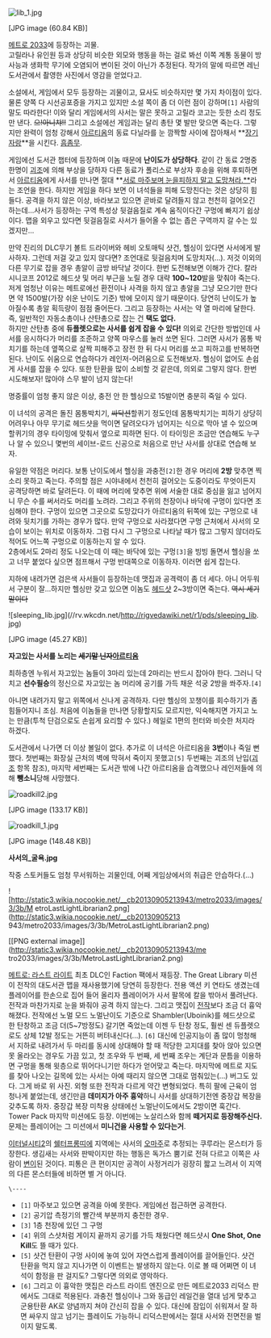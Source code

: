 ![lib_1.jpg](//rv.wkcdn.net/http://rigvedawiki.net/r1/pds/lib_1.jpg)

[JPG image (60.84 KB)]

  
[메트로 2033](%EB%A9%94%ED%8A%B8%EB%A1%9C%202033.md)에 등장하는 괴물.  
고릴라나 유인원 등과 상당히 비슷한 외모와 행동을 하는 걸로 봐선 이쪽 계통 동물이 방사능과 생화학 무기에 오염되어 변이된 것이 아닌가
추정된다. 작가의 말에 따르면 레닌 도서관에서 촬영한 사진에서 영감을 얻었다고.

소설에서, 게임에서 모두 등장하는 괴물이고, 묘사도 비슷하지만 몇 가지 차이점이 있다. 물론 양쪽 다 시선공포증을 가지고 있지만 소설 쪽이
좀 더 이런 점이 강하며`[1]` 사람의 말도 따라한다! 이와 달리 게임에서의 사서는 말은 못하고 고릴라 코고는 듯한 소리 정도만 낸다.
<del>으!아니챠!!</del> 그리고 소설에선 게임과는 달리 총탄 몇 발만 맞으면 죽는다. 그렇지만 완력이 엄청 강해서
[아르티옴](%EC%95%84%EB%A5%B4%ED%8B%B0%EC%98%B4.md)의 동료 다닐라를 눈 깜짝할 사이에 잡아채서
**[장기자랑](%EC%9E%A5%EA%B8%B0%EC%9E%90%EB%9E%91.md)**을 시킨다.
[흠좀무](%ED%9D%A0%EC%A2%80%EB%AC%B4.md).

게임에선 도서관 챕터에 등장하며 이놈 때문에 **난이도가 상당하다**. 같이 간 동료 2명중 한명이
[괴조](%EA%B4%B4%EC%A1%B0.md)에 의해 부상을 당하자 다른 동료가 폴리스로 부상자 후송을 위해 후퇴하면서
[아르티옴](%EC%95%84%EB%A5%B4%ED%8B%B0%EC%98%B4.md)에게 사서를 만나면 절대 **[서로 마주보며 눈을피하지 말고 도망쳐라.**](%EC%9A%B0%EB%8A%94%20%EC%B2%9C%EC%82%AC.md)라는 조언을 한다. 하지만
게임을 하다 보면 이 녀석들을 피해 도망친다는 것은 상당히 힘들다. 공격을 하지 않은 이상, 바라보고 있으면 곧바로 달려들지 않고 천천히
걸어오긴 하는데...사서가 등장하는 구역 특성상 뒷걸음질로 계속 움직이다간 구멍에 빠지기 쉽상이다. 맵을 외우고 있다면 뒷걸음질로 사서가
들어올 수 없는 좁은 구역까지 갈 수는 있겠지만...

만약 진리의 DLC무기 볼트 드라이버와 헤비 오토매틱 샷건, 헬싱이 있다면 사서에게 발사하자. 그런데 저걸 갖고 있지 않다면? 조언대로
뒷걸음치며 도망치자(...). 저것 이외의 다른 무기로 잡을 경우 총알이 금방 바닥날 것이다. 한번 도전해보면 이해가 간다. 칼라시니코프
2012로 헤드샷 및 머리 부근을 노릴 경우 대략 **100~120**발을 맞춰야 죽는다. 저게 엄청난 이유는 메트로에선 환전이나 사격을
하지 않고 총알을 그냥 모으기만 한다면 약 1500발(가장 쉬운 난이도 기준) 밖에 모이지 않기 때문이다. 당연히 난이도가 높아질수록 총알
획득량이 점점 줄어든다. 그리고 등장하는 사서는 약 열 마리에 달한다. 즉, 일반적인 자동소총이나 산탄총으로 잡는 건 **택도 없다.**  
하지만 산탄총 중에 **듀플렛으로는 사서를 쉽게 잡을 수 있다!** 의외로 간단한 방법인데 사서를 응시하다가 머리를 조준하고 양쪽 마우스를
눌러 쏘면 된다. 그러면 사서가 몸통 박치기를 하는데 옆쪽으로 살짝 피해주고 장전 한 뒤 다시 머리를 쏘고 피하고를 반복하면 된다. 난이도
쉬움으로 연습하다가 레인저-어려움으로 도전해보자. 헬싱이 없어도 손쉽게 사서를 잡을 수 있다. 또한 탄환을 많이 소비할 것 같은데, 의외로
그렇지 않다. 한번 시도해보자! 많아야 스무 발이 넘지 않는다!

명중률이 엄청 좋지 않은 이상, 충전 안 한 헬싱으로 15발이면 충분히 죽일 수 있다.

이 녀석의 공격은 돌진 몸통박치기, <del>싸닥션</del>할퀴기 정도인데 몸통박치기는 피하기 상당히 어려우나 아무 무기로 헤드샷을 먹이면
달려오다가 넘어지는 식으로 막아 낼 수 있으며 할퀴기의 경우 타이밍에 맞춰서 옆으로 피하면 된다. 이 타이밍은 조금만 연습해도 누구나 알 수
있으니 몇번의 세이브-로드 신공으로 처음으로 만난 사서를 상대로 연습해 보자.

유일한 약점은 머리다. 보통 난이도에서 헬싱을 과충전`[2]`한 경우 머리에 **2방** 맞추면 찍소리 못하고 죽는다. 주의할 점은
시야내에서 천천히 걸어오는 도중이라도 무엇이든지 공격당하면 바로 달려든다. 이 때에 머리에 맞추면 위에 서술한 대로 중심을 잃고 넘어지니
무슨 수를 써서라도 머리를 노려라. 그리고 주위의 천장이나 바닥에 구멍이 있다면 조심해야 한다. 구멍이 있으면 그곳으로 도망갔다가 아르티옴의
뒤쪽에 있는 구멍으로 내려와 뒷치기를 가하는 경우가 많다. 만약 구멍으로 사라졌다면 구멍 근처에서 사서의 모습이 보이는 위치로 이동하자.
그럼 다시 그 구멍으로 나타날 때가 많고 그렇지 않더라도 적어도 어느쪽 구멍으로 이동하는지 알 수 있다.  
2층에서도 2마리 정도 나오는데 이 때는 바닥에 있는 구멍`[3]`을 빙빙 돌면서 헬싱을 쏘고 너무 붙었다 싶으면 점프해서 구멍 반대쪽으로
이동하자. 이러면 쉽게 잡는다.

지하에 내려가면 검은색 사서들이 등장하는데 맷집과 공격력이 좀 더 세다. 아니 어두워서 구분이 잘...하지만 헬싱만 갖고 있으면 이놈도
[헤드샷](%ED%97%A4%EB%93%9C%EC%83%B7.md) 2~3방이면 죽는다. <del>역시 세기말이다</del>  

![sleeping_lib.jpg](//rv.wkcdn.net/http://rigvedawiki.net/r1/pds/sleeping_lib.
jpg)

[JPG image (45.27 KB)]

  
**자고있는 사서를 노리는 <del>세기말 닌자</del>[아르티옴](%EC%95%84%EB%A5%B4%ED%8B%B0%EC%98%B4.md)**

최하층엔 누워서 자고있는 놈들이 3마리 있는데 2마리는 반드시 잡아야 한다. 그러니 닥치고 **선수필승**의 정신으로 자고있는 놈 머리에
공기를 가득 채운 석궁 2방을 쏴주자.`[4]`

아니면 내려가지 말고 위쪽에서 신나게 공격하자. 다만 헬싱의 꼬챙이를 회수하기가 좀 힘들어지니 조심. 처음에 이놈들을 만나면 당황할지도
모르지만, 익숙해지면 가지고 노는 만큼(투척 단검으로도 손쉽게 요리할 수 있다.) 헤일로 1편의 헌터와 비슷한 처지라 하겠다.

도서관에서 나가면 더 이상 볼일이 없다. 추가로 이 녀석은 아르티옴을 **3번**이나 죽일 뻔했다. 첫번째는 화장실 근처의 벽에 막혀서
죽이지 못했고`[5]` 두번째는 괴조의 난입([괴조](%EA%B4%B4%EC%A1%B0.md) 항목 참조), 마지막 세번째는 도서관
밖에 나간 아르티옴을 습격했으나 레인저들에 의해 **뺑소니**당해 사망했다.  

![roadkill2.jpg](//rv.wkcdn.net/http://rigvedawiki.net/r1/pds/roadkill2.jpg)

[JPG image (133.17 KB)]

  

![roadkill_1.jpg](//rv.wkcdn.net/http://rigvedawiki.net/r1/pds/roadkill_1.jpg)

[JPG image (148.48 KB)]

**사서의_굴욕.jpg**

작중 스토커들도 엄청 무서워하는 괴물인데, 어째 게임상에서의 취급은 안습하다.(...)

![http://static3.wikia.nocookie.net/__cb20130905213943/metro2033/images/3/3b/M
etroLastLightLibrarian2.png](http://static3.wikia.nocookie.net/__cb20130905213
943/metro2033/images/3/3b/MetroLastLightLibrarian2.png)

[[PNG external image]](http://static3.wikia.nocookie.net/__cb20130905213943/me
tro2033/images/3/3b/MetroLastLightLibrarian2.png)

  
[메트로: 라스트 라이트](%EB%A9%94%ED%8A%B8%EB%A1%9C%3A%20%EB%9D%BC%EC%8A%A4%ED%8A%B8%20%EB%9D%BC%EC%9D%B4%ED%8A%B8.md) 최초 DLC인 Faction 팩에서 재등장. The Great Library
미션이 전작의 대도서관 맵을 재사용했기에 당연히 등장한다. 전용 액션 키 연타도 생겼는데 플레이어를 한손으로 집어 들어 올리자 플레이어가
사서 팔목에 칼을 밖아서 풀려난다. 전작과 마찬가지로 눈을 봐줘야 공격 하지 않는다. 그리고 맷집이
[전작](%EB%A9%94%ED%8A%B8%EB%A1%9C%202033%28%EA%B2%8C%EC%9E%84%29.md)보다 조금 더
흉악해졌다. 전작에선 노멀 모드 노멀난이도 기준으로 Shambler(Uboinik)를 헤드샷으로 한 탄창하고 조금 더(5~7방정도) 갈기면
죽었는데 이젠 두 탄창 정도, 훨씬 센 듀플렛으로도 상체 12발 정도는 거뜬히 버텨내신다(...). `[6]` 대신에 인공지능이 좀 많이
멍청해서 지하로 내려가서 두 마리를 동시에 상대해야 할 때 적당한 고지대를 찾아 앉아 있으면 못 올라오는 경우도 가끔 있고, 첫 조우와 두
번째, 세 번째 조우는 계단과 문틈을 이용하면 구멍을 통해 윗층으로 뛰어다니기만 하다가 얻어맞고 죽는다. 마지막에 메트로 지도를 찾아 나오는
길목에 있는 사서는 아예 때리지 않으면 그대로 멈춰있는(...) 버그도 있다. 그게 바로 위 사진. 외형 또한 전작과 다르게 약간
변형되었다. 특히 팔에 근육이 엄청나게 붙었는데, 생긴만큼 **데미지가 아주 흉악**하니 사서를 상대하기전엔 중장갑 복장을 갖추도록 하자.
중장갑 복장 미착용 상태에선 노멀난이도에서도 2방이면 훅간다. Tower Pack 마지막 미션에도 등장. 이번에는 노살리스와 함께
**떼거지로 등장해주신다.** 문제는 플레이어는 그 미션에서 **미니건을 사용할 수 있다는거**.

[이터널시티2](%EC%9D%B4%ED%84%B0%EB%84%90%EC%8B%9C%ED%8B%B02.md)의 [쉘터프롱띠에](%EC%89%98%ED%84%B0%20%ED%94%84%EB%A1%B1%EB%9D%A0%EC%97%90.md) 지역에는
사서의 [오마주](%EC%98%A4%EB%A7%88%EC%A3%BC.md)로 추정되는 쿠루라는 몬스터가 등장한다. 생김새는 사서와
판박이지만 하는 행동은 독가스 뿜기로 전혀 다르고 이쪽은 사람이
[변이](%EB%B3%80%EC%9D%B4%EC%83%9D%EB%AA%85%EC%B2%B4.md)된 것이다. 피통은 큰 편이지만 공격이
사정거리가 굉장히 짧고 느려서 이 지역의 다른 몬스터들에 비하면 별 거 아니다.

`\----`

  * `[1]` 마주보고 있으면 공격을 아예 못한다. 게임에선 접근하면 공격한다. 
  * `[2]` 공기압 측정기의 빨간색 부분까지 충전한 경우.
  * `[3]` 1층 천장에 있던 그 구멍
  * `[4]` 위의 스샷처럼 게이지 끝까지 공기를 가득 채웠다면 헤드샷시 **One Shot, One Kill**도 뜰 때가 있다.
  * `[5]` 샷건 탄환이 구멍 사이에 놓여 있어 자연스럽게 플레이어를 끌어들인다. 샷건 탄환을 먹지 않고 지나가면 이 이벤트는 발생하지 않는다. 이로 볼 때 어쩌면 이 녀석이 함정을 판 걸지도? 그렇다면 의외로 영악하다.
  * `[6]` 그리고 이 흉악한 맷집은 라스트 라이트 엔진으로 만든 메트로2033 리덕스 판에서도 그대로 적용된다. 과충전 헬싱이나 그와 동급인 레일건을 열대 넘게 맞추고 군용탄환 AK로 양념까지 쳐야 간신히 잡을 수 있다. 대신에 잠입이 쉬워져서 잘 하면 싸우지 않고 넘기는 플레이도 가능하니 리덕스판에서는 절대 사서와 전면전을 벌이지 말도록.

